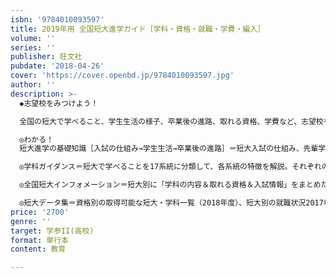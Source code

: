 ```yaml
---
isbn: '9784010093597'
title: 2019年用 全国短大進学ガイド［学科・資格・就職・学費・編入］
volume: ''
series: ''
publisher: 旺文社
pubdate: '2018-04-26'
cover: 'https://cover.openbd.jp/9784010093597.jpg'
author: ''
description: >-
  ◆志望校をみつけよう！

  全国の短大で学べること、学生生活の様子、卒業後の進路、取れる資格、学費など、志望校を決めるために必要な情報をガイドします。

  ◎わかる！
  短大進学の基礎知識［入試の仕組み→学生生活→卒業後の進路］＝短大入試の仕組み、先輩学生のキャンパスライフ、卒業後の進路状況、短大卒業生の職場レポートなどで短大進学をガイド。

  ◎学科ガイダンス＝短大で学べることを17系統に分類して、各系統の特徴を解説。それぞれの系統に｢先輩の授業誌上レポート｣を掲載。その系統で何を学ぶのか、その系統が学べる短大はどこなのかもわかります。

  ◎全国短大インフォメーション＝短大別に「学科の内容＆取れる資格＆入試情報」をまとめた各短大の年鑑です。

  ◎短大データ集＝資格別の取得可能な短大・学科一覧（2018年度）、短大別の就職状況2017年春実績）、短大別の大学への編入状況、各短大の学費一覧（いずれも2018年春実績）がわかるデータ集。
price: '2700'
genre: ''
target: 学参II(高校)
format: 単行本
content: 教育

---
```


